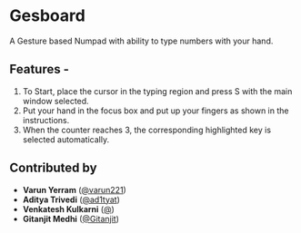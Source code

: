 # Gesboard
A Gesture based Numpad with ability to type numbers with your hand. 

## Features - 
1. To Start, place the cursor in the typing region and press S with the main window selected.
2. Put your hand in the focus box and put up your fingers as shown in the instructions.
3. When the counter reaches 3, the corresponding highlighted key is selected automatically.

## Contributed by
- **Varun Yerram** ([@varun221](https://github.com/Varun221))
- **Aditya Trivedi** ([@ad1tyat](https://github.com/ad1tyat))
- **Venkatesh Kulkarni** ([@]())
- **Gitanjit Medhi** ([@Gitanjit](https://github.com/Gitanjit))

